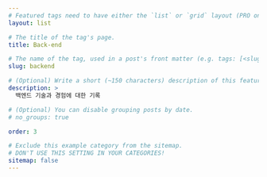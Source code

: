 ```yaml
---
# Featured tags need to have either the `list` or `grid` layout (PRO only).
layout: list

# The title of the tag's page.
title: Back-end

# The name of the tag, used in a post's front matter (e.g. tags: [<slug>]).
slug: backend

# (Optional) Write a short (~150 characters) description of this featured tag.
description: >
  백엔드 기술과 경험에 대한 기록

# (Optional) You can disable grouping posts by date.
# no_groups: true

order: 3

# Exclude this example category from the sitemap.
# DON'T USE THIS SETTING IN YOUR CATEGORIES!
sitemap: false
---
```

